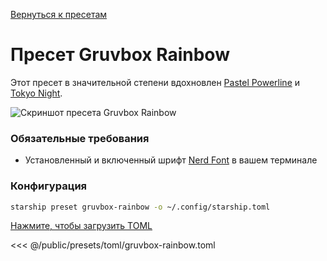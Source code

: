 [Вернуться к пресетам](./#gruvbox-rainbow)

# Пресет Gruvbox Rainbow

Этот пресет в значительной степени вдохновлен [Pastel Powerline](./pastel-powerline.md) и [Tokyo Night](./tokyo-night.md).

![Скриншот пресета Gruvbox Rainbow](/presets/img/gruvbox-rainbow.png)

### Обязательные требования

- Установленный и включенный шрифт [Nerd Font](https://www.nerdfonts.com/) в вашем терминале

### Конфигурация

```sh
starship preset gruvbox-rainbow -o ~/.config/starship.toml
```

[Нажмите, чтобы загрузить TOML](/presets/toml/gruvbox-rainbow.toml)

<<< @/public/presets/toml/gruvbox-rainbow.toml
